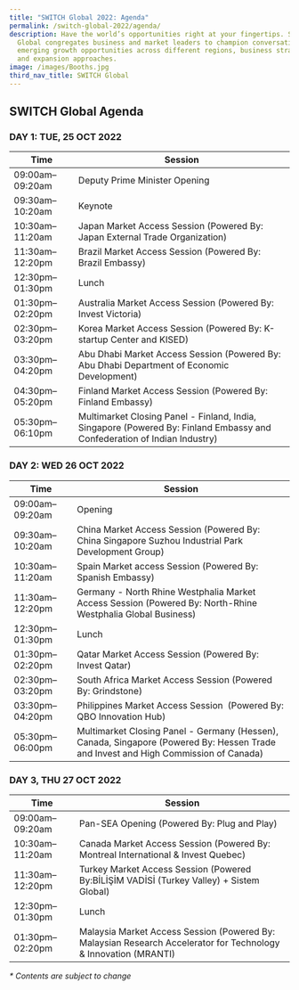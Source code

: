 ```yaml
---
title: "SWITCH Global 2022: Agenda"
permalink: /switch-global-2022/agenda/
description: Have the world’s opportunities right at your fingertips. SWITCH
  Global congregates business and market leaders to champion conversation on
  emerging growth opportunities across different regions, business strategies
  and expansion approaches.
image: /images/Booths.jpg
third_nav_title: SWITCH Global
---
```


## SWITCH Global Agenda

### **DAY 1: TUE, 25 OCT 2022**

| Time | Session | 
| -------- | -------- |
| 09:00am–09:20am  | Deputy Prime Minister Opening  |
| 09:30am–10:20am  | Keynote |
| 10:30am–11:20am | Japan Market Access Session (Powered By: Japan External Trade Organization) |
| 11:30am–12:20pm | Brazil Market Access Session (Powered By: Brazil Embassy) |
| 12:30pm–01:30pm | Lunch |
| 01:30pm–02:20pm |Australia Market Access Session (Powered By: Invest Victoria) |
| 02:30pm–03:20pm | Korea Market Access Session (Powered By: K-startup Center and KISED) | 
| 03:30pm–04:20pm  | Abu Dhabi Market Access Session (Powered By: Abu Dhabi Department of Economic Development) |
| 04:30pm–05:20pm  | Finland Market Access Session (Powered By: Finland Embassy) |
| 05:30pm–06:10pm  | Multimarket Closing Panel - Finland, India, Singapore (Powered By: Finland Embassy and Confederation of Indian Industry) |

### **DAY 2: WED 26 OCT 2022**

| Time | Session | 
| -------- | -------- |
| 09:00am–09:20am  | Opening |
| 09:30am–10:20am  | China Market Access Session (Powered By: China Singapore Suzhou Industrial Park Development Group) |
| 10:30am–11:20am  | Spain Market access Session (Powered By: Spanish Embassy) |
| 11:30am–12:20pm | Germany - North Rhine Westphalia Market Access Session (Powered By: North-Rhine Westphalia Global Business) |
| 12:30pm–01:30pm | Lunch  |
| 01:30pm–02:20pm | Qatar Market Access Session (Powered By: Invest Qatar) |
| 02:30pm–03:20pm | South Africa Market Access Session (Powered By: Grindstone) |
| 03:30pm–04:20pm | Philippines Market Access Session  (Powered By: QBO Innovation Hub) | 
| 05:30pm–06:00pm  | Multimarket Closing Panel - Germany (Hessen), Canada, Singapore (Powered By: Hessen Trade and Invest and High Commission of Canada) |

### **DAY 3, THU 27 OCT 2022**

| Time | Session | 
| -------- | -------- |
| 09:00am–09:20am  | Pan-SEA Opening (Powered By: Plug and Play) |
| 10:30am–11:20am  | Canada Market Access Session (Powered By: Montreal International & Invest Quebec)|
| 11:30am–12:20pm | Turkey Market Access Session (Powered By:BİLİŞİM VADİSİ (Turkey Valley) + Sistem Global)|
| 12:30pm–01:30pm | Lunch |
| 01:30pm–02:20pm | Malaysia Market Access Session (Powered By: Malaysian Research Accelerator for Technology & Innovation (MRANTI)|

_* Contents are subject to change_